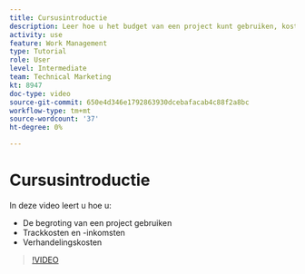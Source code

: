 ```yaml
---
title: Cursusintroductie
description: Leer hoe u het budget van een project kunt gebruiken, kosten en opbrengsten kunt bijhouden en uitgaven kunt verwerken in [!DNL  Workfront].
activity: use
feature: Work Management
type: Tutorial
role: User
level: Intermediate
team: Technical Marketing
kt: 8947
doc-type: video
source-git-commit: 650e4d346e1792863930dcebafacab4c88f2a8bc
workflow-type: tm+mt
source-wordcount: '37'
ht-degree: 0%

---
```


# Cursusintroductie

In deze video leert u hoe u:

* De begroting van een project gebruiken
* Trackkosten en -inkomsten
* Verhandelingskosten

>[!VIDEO](https://video.tv.adobe.com/v/335207/?quality=12&learn=on)
